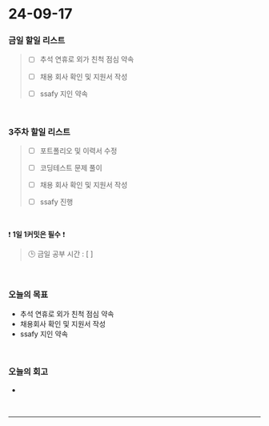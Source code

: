 # 24-09-17
### 금일 할일 리스트
> - [ ]  추석 연휴로 외가 친척 점심 약속
>
> - [ ]  채용 회사 확인 및 지원서 작성
>
> - [ ]  ssafy 지인 약속


<br/>

### 3주차 할일 리스트  
> - [ ]  포트폴리오 및 이력서 수정
>
> - [ ]  코딩테스트 문제 풀이
>
> - [ ]  채용 회사 확인 및 지원서 작성
>
> - [ ]  ssafy 진행

<br/>

❗ **1일 1커밋은 필수** ❗
> 🕒 금일 공부 시간 : [  ]

<br/>

### 오늘의 목표
- 추석 연휴로 외가 친척 점심 약속
- 채용회사 확인 및 지원서 작성
- ssafy 지인 약속


<br>

### 오늘의 회고
- 



<br/>

------------  
